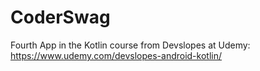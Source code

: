# CoderSwag
Fourth App in the Kotlin course from Devslopes at Udemy: https://www.udemy.com/devslopes-android-kotlin/
